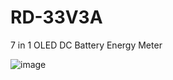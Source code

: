 # RD-33V3A
7 in 1 OLED DC Battery Energy Meter 

![image](https://user-images.githubusercontent.com/4562957/219480982-10abe65b-98a4-43b2-886f-3ec726fbb196.png)


